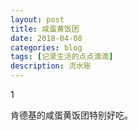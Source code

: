 ```yaml
---
layout: post
title: 咸蛋黄饭团
date: 2018-04-08
categories: blog
tags: [记录生活的点点滴滴]
description: 流水账
---
```


1 

肯德基的咸蛋黄饭团特别好吃。






